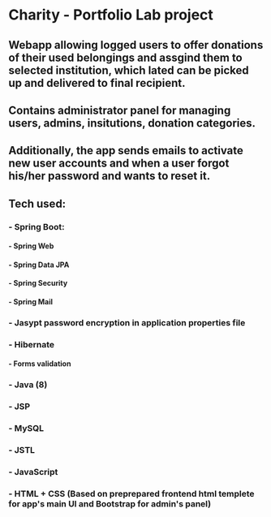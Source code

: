 # Charity - Portfolio Lab project
## Webapp allowing logged users to offer donations of their used belongings and assgind them to selected institution, which lated can be picked up and delivered to final recipient.
## Contains administrator panel for managing users, admins, insitutions, donation categories.
## Additionally, the app sends emails to activate new user accounts and when a user forgot his/her password and wants to reset it.

## Tech used:
### - Spring Boot:
#### - Spring Web
#### - Spring Data JPA
#### - Spring Security
#### - Spring Mail
### - Jasypt password encryption in application properties file
### - Hibernate
#### - Forms validation
### - Java (8)
### - JSP
### - MySQL
### - JSTL
### - JavaScript
### - HTML + CSS (Based on preprepared frontend html templete for app's main UI and Bootstrap for admin's panel)

